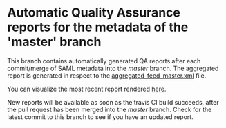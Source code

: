 # Automatic Quality Assurance reports for the metadata of the 'master' branch

This branch contains automatically generated QA reports after each commit/merge of SAML metadata into the *master* branch.
The aggregated report is generated in respect to the [aggregated_feed_master.xml](https://github.com/clarin-eric/SPF-SPs-metadata/blob/gh-pages/aggregated_feed_master.xml) file.

You can visualize the most recent report rendered [here](https://clarin-eric.github.io/SPF-SPs-metadata/web/master_qa_report.html).

New reports will be available as soon as the travis CI build succeeds, after the pull request has been merged into the *master* branch. Check for the latest commit to this branch to see if you have an updated report.
